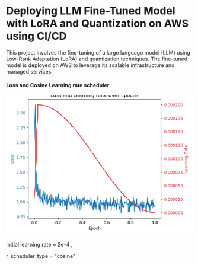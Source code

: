 # Deploying LLM Fine-Tuned Model with LoRA and Quantization on AWS using CI/CD

This project involves the fine-tuning of a large language model (LLM) using Low-Rank Adaptation (LoRA) and quantization techniques. The fine-tuned model is deployed on AWS to leverage its scalable infrastructure and managed services.


#### Loss and Cosine Learning rate scheduler
![learning_rate_plot](results/loss_and_lr.png)


initial learning rate = 2e-4 , 

r_scheduler_type = "cosine"